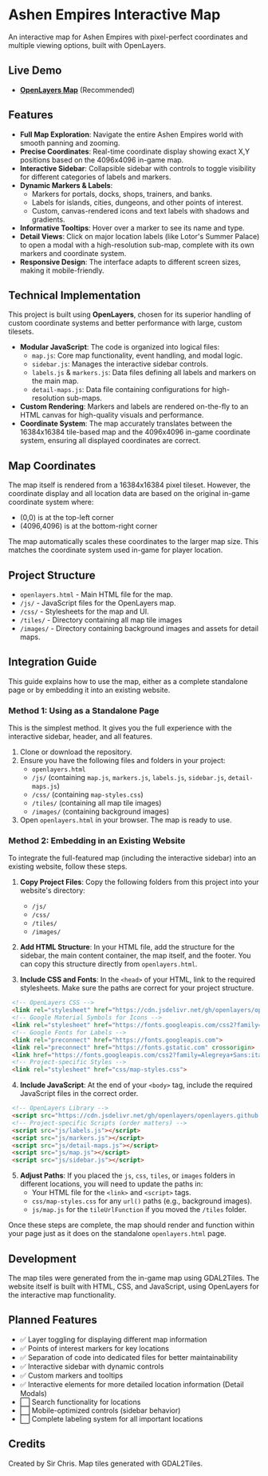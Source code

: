 # Ashen Empires Interactive Map

An interactive map for Ashen Empires with pixel-perfect coordinates and multiple viewing options, built with OpenLayers.

## Live Demo

- **[OpenLayers Map](https://gork3n.github.io/ashen-empires-map/openlayers.html)** (Recommended)

## Features

- **Full Map Exploration**: Navigate the entire Ashen Empires world with smooth panning and zooming.
- **Precise Coordinates**: Real-time coordinate display showing exact X,Y positions based on the 4096x4096 in-game map.
- **Interactive Sidebar**: Collapsible sidebar with controls to toggle visibility for different categories of labels and markers.
- **Dynamic Markers & Labels**:
  - Markers for portals, docks, shops, trainers, and banks.
  - Labels for islands, cities, dungeons, and other points of interest.
  - Custom, canvas-rendered icons and text labels with shadows and gradients.
- **Informative Tooltips**: Hover over a marker to see its name and type.
- **Detail Views**: Click on major location labels (like Lotor's Summer Palace) to open a modal with a high-resolution sub-map, complete with its own markers and coordinate system.
- **Responsive Design**: The interface adapts to different screen sizes, making it mobile-friendly.

## Technical Implementation

This project is built using **OpenLayers**, chosen for its superior handling of custom coordinate systems and better performance with large, custom tilesets.

- **Modular JavaScript**: The code is organized into logical files:
  - `map.js`: Core map functionality, event handling, and modal logic.
  - `sidebar.js`: Manages the interactive sidebar controls.
  - `labels.js` & `markers.js`: Data files defining all labels and markers on the main map.
  - `detail-maps.js`: Data file containing configurations for high-resolution sub-maps.
- **Custom Rendering**: Markers and labels are rendered on-the-fly to an HTML canvas for high-quality visuals and performance.
- **Coordinate System**: The map accurately translates between the 16384x16384 tile-based map and the 4096x4096 in-game coordinate system, ensuring all displayed coordinates are correct.

## Map Coordinates

The map itself is rendered from a 16384x16384 pixel tileset. However, the coordinate display and all location data are based on the original in-game coordinate system where:
- (0,0) is at the top-left corner
- (4096,4096) is at the bottom-right corner

The map automatically scales these coordinates to the larger map size. This matches the coordinate system used in-game for player location.

## Project Structure

- `openlayers.html` - Main HTML file for the map.
- `/js/` - JavaScript files for the OpenLayers map.
- `/css/` - Stylesheets for the map and UI.
- `/tiles/` - Directory containing all map tile images
- `/images/` - Directory containing background images and assets for detail maps.

## Integration Guide

This guide explains how to use the map, either as a complete standalone page or by embedding it into an existing website.

### Method 1: Using as a Standalone Page

This is the simplest method. It gives you the full experience with the interactive sidebar, header, and all features.

1.  Clone or download the repository.
2.  Ensure you have the following files and folders in your project:
    *   `openlayers.html`
    *   `/js/` (containing `map.js`, `markers.js`, `labels.js`, `sidebar.js`, `detail-maps.js`)
    *   `/css/` (containing `map-styles.css`)
    *   `/tiles/` (containing all map tile images)
    *   `/images/` (containing background images)
3.  Open `openlayers.html` in your browser. The map is ready to use.

### Method 2: Embedding in an Existing Website

To integrate the full-featured map (including the interactive sidebar) into an existing website, follow these steps.

1.  **Copy Project Files**:
    Copy the following folders from this project into your website's directory:
    *   `/js/`
    *   `/css/`
    *   `/tiles/`
    *   `/images/`

2.  **Add HTML Structure**: In your HTML file, add the structure for the sidebar, the main content container, the map itself, and the footer. You can copy this structure directly from `openlayers.html`.

3.  **Include CSS and Fonts**:
    In the `<head>` of your HTML, link to the required stylesheets. Make sure the paths are correct for your project structure.

   ```html
    <!-- OpenLayers CSS -->
    <link rel="stylesheet" href="https://cdn.jsdelivr.net/gh/openlayers/openlayers.github.io@main/dist/en/v7.0.0/legacy/ol.css">
    <!-- Google Material Symbols for Icons -->
    <link rel="stylesheet" href="https://fonts.googleapis.com/css2?family=Material+Symbols+Outlined:opsz,wght,FILL,GRAD@20..48,100..700,0..1,-50..200" />
    <!-- Google Fonts for Labels -->
    <link rel="preconnect" href="https://fonts.googleapis.com">
    <link rel="preconnect" href="https://fonts.gstatic.com" crossorigin>
    <link href="https://fonts.googleapis.com/css2?family=Alegreya+Sans:ital,wght@0,400;0,500;0,600;0,700;0,800;0,900;1,700;1,800&display=swap" rel="stylesheet">
    <!-- Project-specific Styles -->
    <link rel="stylesheet" href="css/map-styles.css">
   ```

4.  **Include JavaScript**:
    At the end of your `<body>` tag, include the required JavaScript files in the correct order.

   ```html
    <!-- OpenLayers Library -->
    <script src="https://cdn.jsdelivr.net/gh/openlayers/openlayers.github.io@main/dist/en/v7.0.0/legacy/ol.js"></script>
    <!-- Project-specific Scripts (order matters) -->
    <script src="js/labels.js"></script>
    <script src="js/markers.js"></script>
    <script src="js/detail-maps.js"></script>
    <script src="js/map.js"></script>
    <script src="js/sidebar.js"></script>
   ```

5.  **Adjust Paths**:
    If you placed the `js`, `css`, `tiles`, or `images` folders in different locations, you will need to update the paths in:
    *   Your HTML file for the `<link>` and `<script>` tags.
    *   `css/map-styles.css` for any `url()` paths (e.g., background images).
    *   `js/map.js` for the `tileUrlFunction` if you moved the `/tiles` folder.

Once these steps are complete, the map should render and function within your page just as it does on the standalone `openlayers.html` page.

## Development

The map tiles were generated from the in-game map using GDAL2Tiles. The website itself is built with HTML, CSS, and JavaScript, using OpenLayers for the interactive map functionality.

## Planned Features

- ✅ Layer toggling for displaying different map information
- ✅ Points of interest markers for key locations
- ✅ Separation of code into dedicated files for better maintainability
- ✅ Interactive sidebar with dynamic controls
- ✅ Custom markers and tooltips
- ✅ Interactive elements for more detailed location information (Detail Modals)
- ⬜ Search functionality for locations
- ⬜ Mobile-optimized controls (sidebar behavior)
- ⬜ Complete labeling system for all important locations

## Credits

Created by Sir Chris. Map tiles generated with GDAL2Tiles.
